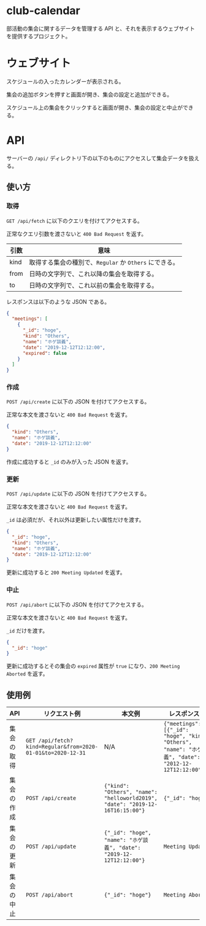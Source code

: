 # club-calendar

部活動の集会に関するデータを管理する API と、それを表示するウェブサイトを提供するプロジェクト。


# ウェブサイト

スケジュールの入ったカレンダーが表示される。

集会の追加ボタンを押すと画面が開き、集会の設定と追加ができる。

スケジュール上の集会をクリックすると画面が開き、集会の設定と中止ができる。


# API

サーバーの `/api/` ディレクトリ下の以下のものにアクセスして集会データを扱える。

## 使い方

### 取得

`GET /api/fetch` に以下のクエリを付けてアクセスする。

正常なクエリ引数を渡さないと `400 Bad Request` を返す。

| 引数 | 意味                                                   |
| ---- | ------------------------------------------------------ |
| kind | 取得する集会の種別で、`Regular` か `Others` にできる。 |
| from | 日時の文字列で、これ以降の集会を取得する。             |
| to   | 日時の文字列で、これ以前の集会を取得する。             |

レスポンスは以下のような JSON である。

```json
{
  "meetings": [
    {
      "_id": "hoge",
      "kind": "Others",
      "name": "ホゲ談義",
      "date": "2019-12-12T12:12:00",
      "expired": false
    }
  ]
}
```

### 作成

`POST /api/create` に以下の JSON を付けてアクセスする。

正常な本文を渡さないと `400 Bad Request` を返す。

```json
{
  "kind": "Others",
  "name": "ホゲ談義",
  "date": "2019-12-12T12:12:00"
}
```

作成に成功すると `_id` のみが入った JSON を返す。

### 更新

`POST /api/update` に以下の JSON を付けてアクセスする。

正常な本文を渡さないと `400 Bad Request` を返す。

`_id` は必須だが、それ以外は更新したい属性だけを渡す。

```json
{
  "_id": "hoge",
  "kind": "Others",
  "name": "ホゲ談義",
  "date": "2019-12-12T12:12:00"
}
```

更新に成功すると `200 Meeting Updated` を返す。

### 中止

`POST /api/abort` に以下の JSON を付けてアクセスする。

正常な本文を渡さないと `400 Bad Request` を返す。

`_id` だけを渡す。

```json
{
  "_id": "hoge"
}
```

更新に成功するとその集会の `expired` 属性が `true` になり、`200 Meeting Aborted` を返す。

## 使用例

| API        | リクエスト例                                                | 本文例                                                                        | レスポンス例                                                                                           |
| ---------- | ----------------------------------------------------------- | ----------------------------------------------------------------------------- | ------------------------------------------------------------------------------------------------------ |
| 集会の取得 | `GET /api/fetch?kind=Regular&from=2020-01-01&to=2020-12-31` | N/A                                                                           | `{"meetings": [{"_id": "hoge", "kind": "Others", "name": "ホゲ談義", "date": "2012-12-12T12:12:00"}]}` |
| 集会の作成 | `POST /api/create`                                          | `{"kind": "Others", "name": "helloworld2019", "date": "2019-12-16T16:15:00"}` | `{"_id": "hoge"}`                                                                                      |
| 集会の更新 | `POST /api/update`                                          | `{"_id": "hoge", "name": "ホゲ談義", "date": "2019-12-12T12:12:00"}`          | `Meeting Updated`                                                                                      |
| 集会の中止 | `POST /api/abort`                                           | `{"_id": "hoge"}`                                                             | `Meeting Aborted`                                                                                      |
